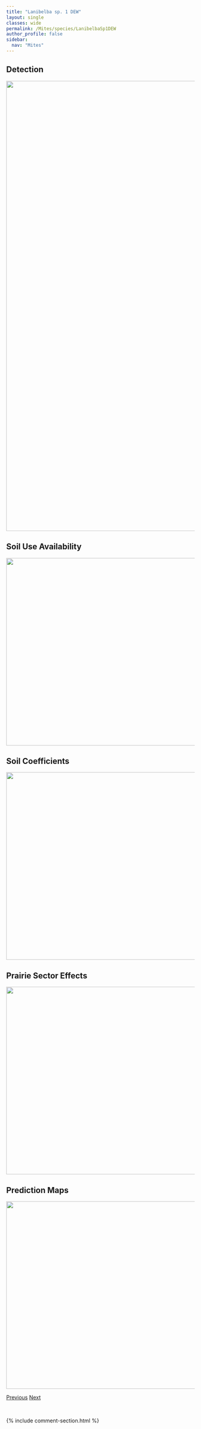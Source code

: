 ```yaml
---
title: "Lanibelba sp. 1 DEW"
layout: single
classes: wide
permalink: /Mites/species/LanibelbaSp1DEW
author_profile: false
sidebar:
  nav: "Mites"
---
```


<h2>Detection</h2>

<a href="https://drive.google.com/uc?export=view&id=1WU-07Z53w7ErwL33c2OomjwHmH0gALyW">
<img src="https://drive.google.com/uc?export=view&id=1WU-07Z53w7ErwL33c2OomjwHmH0gALyW" height = "1200" width = "800">
</a>


<h2>Soil Use Availability</h2>

<a href="https://drive.google.com/uc?export=view&id=138nVF--7EP-MZ4xhh4nLxZ60WQTXzmib">
<img src="https://drive.google.com/uc?export=view&id=138nVF--7EP-MZ4xhh4nLxZ60WQTXzmib" height = "500" width = "1000">
</a>


<h2>Soil Coefficients</h2>

<a href="https://drive.google.com/uc?export=view&id=1-wh4z5mKV5pn0s7KpWwJ6nhiFBYQ8HVR">
<img src="https://drive.google.com/uc?export=view&id=1-wh4z5mKV5pn0s7KpWwJ6nhiFBYQ8HVR" height = "500" width = "1000">
</a>


<h2>Prairie Sector Effects</h2>

<a href="https://drive.google.com/uc?export=view&id=1myxLPQHSwcXlHgHg_uenLndxEro-gq5k">
<img src="https://drive.google.com/uc?export=view&id=1myxLPQHSwcXlHgHg_uenLndxEro-gq5k" height = "500" width = "1000">
</a>


<h2>Prediction Maps</h2>

<a href="https://drive.google.com/uc?export=view&id=1RCOOfmi64YVEuF3QnixYV8BiKlg6AZUq">
<img src="https://drive.google.com/uc?export=view&id=1RCOOfmi64YVEuF3QnixYV8BiKlg6AZUq" height = "500" width = "1000">
</a>


<a href="/DevelopmentWebsite/Mites/species/JoshuellaAgrosticula" class="pagination--pager" title="Joshuella agrosticula">Previous</a> <a href="/DevelopmentWebsite/Mites/species/LauroppiaSp3LML" class="pagination--pager" title="Lauroppia sp. 3 LML">Next</a>

<p>&nbsp;</p>

{% include comment-section.html %}
